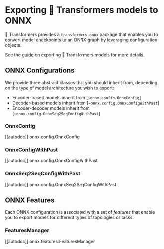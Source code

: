 <!--Copyright 2020 The HuggingFace Team. All rights reserved.

Licensed under the Apache License, Version 2.0 (the "License"); you may not use this file except in compliance with
the License. You may obtain a copy of the License at

http://www.apache.org/licenses/LICENSE-2.0

Unless required by applicable law or agreed to in writing, software distributed under the License is distributed on
an "AS IS" BASIS, WITHOUT WARRANTIES OR CONDITIONS OF ANY KIND, either express or implied. See the License for the
specific language governing permissions and limitations under the License.

⚠️ Note that this file is in Markdown but contain specific syntax for our doc-builder (similar to MDX) that may not be
rendered properly in your Markdown viewer.

-->

# Exporting 🤗 Transformers models to ONNX

🤗 Transformers provides a `transformers.onnx` package that enables you to
convert model checkpoints to an ONNX graph by leveraging configuration objects.

See the [guide](../serialization) on exporting 🤗 Transformers models for more
details.

## ONNX Configurations

We provide three abstract classes that you should inherit from, depending on the
type of model architecture you wish to export:

* Encoder-based models inherit from [`~onnx.config.OnnxConfig`]
* Decoder-based models inherit from [`~onnx.config.OnnxConfigWithPast`]
* Encoder-decoder models inherit from [`~onnx.config.OnnxSeq2SeqConfigWithPast`]

### OnnxConfig

[[autodoc]] onnx.config.OnnxConfig

### OnnxConfigWithPast

[[autodoc]] onnx.config.OnnxConfigWithPast

### OnnxSeq2SeqConfigWithPast

[[autodoc]] onnx.config.OnnxSeq2SeqConfigWithPast

## ONNX Features

Each ONNX configuration is associated with a set of _features_ that enable you
to export models for different types of topologies or tasks.

### FeaturesManager

[[autodoc]] onnx.features.FeaturesManager

